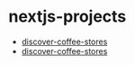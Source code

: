 # nextjs-projects

- [discover-coffee-stores](https://github.com/MadsAkselsen/discover-coffee-stores)
- [discover-coffee-stores](https://github.com/MadsAkselsen/ztm-discover-videos)
